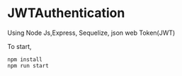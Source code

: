 # JWTAuthentication
Using Node Js,Express, Sequelize, json web Token(JWT)

To start,
```
npm install
npm run start
```



